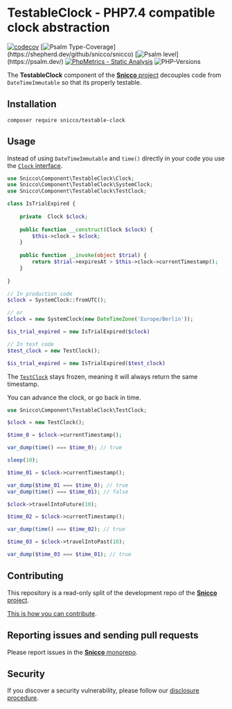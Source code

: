 # TestableClock - PHP7.4 compatible clock abstraction

[![codecov](https://img.shields.io/badge/Coverage-100%25-success
)](https://codecov.io/gh/snicco/snicco)
[![Psalm Type-Coverage](https://shepherd.dev/github/snicco/snicco/coverage.svg?)](https://shepherd.dev/github/snicco/snicco)
[![Psalm level](https://shepherd.dev/github/snicco/snicco/level.svg?)](https://psalm.dev/)
[![PhpMetrics - Static Analysis](https://img.shields.io/badge/PhpMetrics-Static_Analysis-2ea44f)](https://snicco.github.io/snicco/phpmetrics/TestableClock/index.html)
![PHP-Versions](https://img.shields.io/badge/PHP-%5E7.4%7C%5E8.0%7C%5E8.1-blue)

The **TestableClock** component of the [**Snicco** project](https://github.com/snicco/snicco) decouples code from `DateTimeImmutable` so that its properly testable.

## Installation

```shell
composer require snicco/testable-clock
```

## Usage

Instead of using `DateTimeImmutable` and `time()` directly in your code you use the [`Clock` interface](src/Clock.php).

```php
use Snicco\Component\TestableClock\Clock;
use Snicco\Component\TestableClock\SystemClock;
use Snicco\Component\TestableClock\TestClock;

class IsTrialExpired {
    
    private  Clock $clock;
    
    public function __construct(Clock $clock) {
        $this->clock = $clock;
    }
        
    public function __invoke(object $trial) {
        return $trial->expiresAt > $this->clock->currentTimestamp();
    }
        
}

// In production code
$clock = SystemClock::fromUTC();

// or
$clock = new SystemClock(new DateTimeZone('Europe/Berlin'));

$is_trial_expired = new IsTrialExpired($clock)

// In test code
$test_clock = new TestClock();

$is_trial_expired = new IsTrialExpired($test_clock)
```

The [`TestClock`](src/TestClock.php) stays frozen, meaning it will always return the same timestamp.

You can advance the clock, or go back in time.

```php
use Snicco\Component\TestableClock\TestClock;

$clock = new TestClock();

$time_0 = $clock->currentTimestamp();

var_dump(time() === $time_0); // true

sleep(10);

$time_01 = $clock->currentTimestamp();

var_dump($time_01 === $time_0); // true
var_dump(time() === $time_01); // false

$clock->travelIntoFuture(10);

$time_02 = $clock->currentTimestamp();

var_dump(time() === $time_02); // true

$time_03 = $clock->travelIntoPast(10);

var_dump($time_03 === $time_01); // true 
```


## Contributing

This repository is a read-only split of the development repo of the [**Snicco** project](https://github.com/snicco/snicco).

[This is how you can contribute](https://github.com/snicco/snicco/blob/master/CONTRIBUTING.md).

## Reporting issues and sending pull requests

Please report issues in the
[**Snicco** monorepo](https://github.com/snicco/snicco/blob/master/CONTRIBUTING.md##using-the-issue-tracker).

## Security

If you discover a security vulnerability, please follow
our [disclosure procedure](https://github.com/snicco/snicco/blob/master/SECURITY.md).
